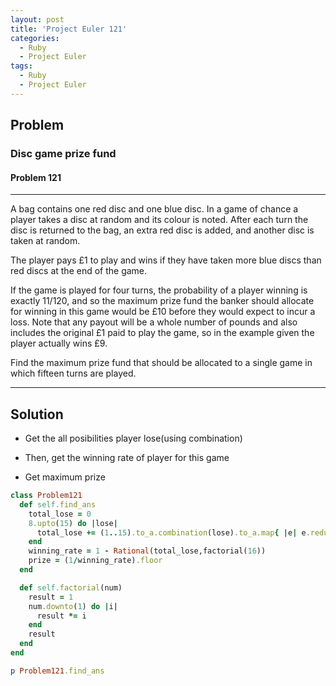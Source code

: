 ```yaml
---
layout: post
title: 'Project Euler 121'
categories:
  - Ruby
  - Project Euler
tags:
  - Ruby
  - Project Euler
---
```


## Problem

### Disc game prize fund
#### Problem 121
---
A bag contains one red disc and one blue disc. In a game of chance a player takes a disc at random and its colour is noted. After each turn the disc is returned to the bag, an extra red disc is added, and another disc is taken at random.

The player pays £1 to play and wins if they have taken more blue discs than red discs at the end of the game.

If the game is played for four turns, the probability of a player winning is exactly 11/120, and so the maximum prize fund the banker should allocate for winning in this game would be £10 before they would expect to incur a loss. Note that any payout will be a whole number of pounds and also includes the original £1 paid to play the game, so in the example given the player actually wins £9.

Find the maximum prize fund that should be allocated to a single game in which fifteen turns are played.

---

## Solution

- Get the all posibilities player lose(using combination)

- Then, get the winning rate of player for this game

- Get maximum prize

```rb
class Problem121
  def self.find_ans
    total_lose = 0
    8.upto(15) do |lose|
      total_lose += (1..15).to_a.combination(lose).to_a.map{ |e| e.reduce(:*) }.reduce(:+)
    end
    winning_rate = 1 - Rational(total_lose,factorial(16))
    prize = (1/winning_rate).floor
  end

  def self.factorial(num)
    result = 1
    num.downto(1) do |i|
      result *= i
    end
    result
  end
end

p Problem121.find_ans
```

